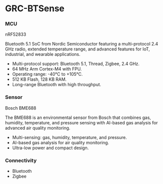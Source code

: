 # GRC-BTSense

### MCU	

nRF52833

Bluetooth 5.1 SoC from Nordic Semiconductor featuring a multi-protocol 2.4 GHz radio, extended temperature range, and advanced features for IoT, industrial, and wearable applications.

- Multi-protocol support: Bluetooth 5.1, Thread, Zigbee, 2.4 GHz.
- 64 MHz Arm Cortex-M4 with FPU.
- Operating range: -40°C to +105°C.
- 512 KB Flash, 128 KB RAM.
- Long-range Bluetooth with high throughput.

### Sensor

Bosch BME688

The BME688 is an environmental sensor from Bosch that combines gas, humidity, temperature, and pressure sensing with AI-based gas analysis for advanced air quality monitoring.

- Multi-sensing: gas, humidity, temperature, and pressure.
- AI-based gas analysis for air quality monitoring.
- Ultra-low power and compact design.
### Connectivity

- Bluetooth
- Zigbee
